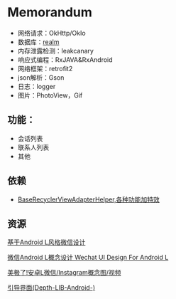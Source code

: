 # Memorandum

* 网络请求：OkHttp/OkIo
* 数据库：[realm](https://github.com/realm/realm-java)
* 内存泄露检测：leakcanary
* 响应式编程：RxJAVA&RxAndroid
* 网络框架：retrofit2
* json解析：Gson
* 日志：logger
* 图片：PhotoView，Gif

## 功能：
* 会话列表
* 联系人列表
* 其他


## 依赖
* [BaseRecyclerViewAdapterHelper,各种功能加特效](https://github.com/CymChad/BaseRecyclerViewAdapterHelper)


## 资源
[基于Android L风格微信设计](http://www.ui.cn/detail/18803.html)

[微信Android L概念设计 Wechat UI Design For Android L](http://www.zcool.com.cn/work/ZNDU2NDk3Ng==.html)

[美极了!安卓L微信/Instagram概念图/视频](http://pcedu.pconline.com.cn/519/5190636.html)

[引导界面(Depth-LIB-Android-)](https://github.com/danielzeller/Depth-LIB-Android-#notification-settings)
